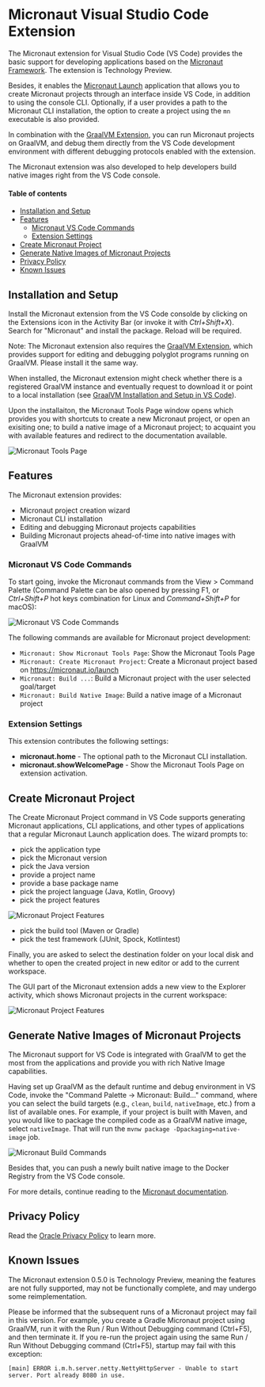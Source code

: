 # Micronaut Visual Studio Code Extension <!-- omit in toc -->

The Micronaut extension for Visual Studio Code (VS Code) provides the basic support for developing applications based on the [Micronaut Framework](https://micronaut.io/). The extension is Technology Preview.

Besides, it enables the [Micronaut Launch](https://micronaut.io/launch/) application that allows you to create Micronaut projects through an interface inside VS Code, in addition to using the console CLI.
Optionally, if a user provides a path to the Micronaut CLI installation, the option to create a project using the `mn` executable is also provided.

In combination with the [GraalVM Extension](https://marketplace.visualstudio.com/items?itemName=oracle-labs-graalvm.graalvm), you can run Micronaut projects on GraalVM, and debug them directly from the VS Code development environment with different debugging protocols enabled with the extension.

The Micronaut extension was also developed to help developers build native images right from the VS Code console.

#### Table of contents  <!-- omit in toc -->
- [Installation and Setup](#installation-and-setup)
- [Features](#features)
  - [Micronaut VS Code Commands](#micronaut-vs-code-commands)
  - [Extension Settings](#extension-settings)
- [Create Micronaut Project](#create-micronaut-project)
- [Generate Native Images of Micronaut Projects](#generate-native-images-of-micronaut-projects)
- [Privacy Policy](#privacy-policy)
- [Known Issues](#known-issues)

## Installation and Setup

Install the Micronaut extension from the VS Code consolde by clicking on the Extensions icon in the Activity Bar (or invoke it with _Ctrl+Shift+X_). Search for "Micronaut" and install the package. Reload will be required.

Note: The Micronaut extension also requires the [GraalVM Extension](https://marketplace.visualstudio.com/items?itemName=oracle-labs-graalvm.graalvm), which provides support for editing and debugging polyglot programs running on GraalVM. Please install it the same way.

When installed, the Micronaut extension might check whether there is a registered GraalVM instance and eventually request to download it or point to a local installation (see [GraalVM  Installation and Setup in VS Code](../graalvm/README.md#installation-and-setup)).

Upon the installaiton, the Micronaut Tools Page window opens which provides you with shortcuts to create a new Micronaut project, or open an exisiting one; to build a native image of a Micronaut project; to acquaint you with available features and redirect to the documentation available.

![Micronaut Tools Page](images/micronaut_tools_page.png)

## Features

The Micronaut extension provides:
* Micronaut project creation wizard
* Micronaut CLI installation
* Editing and debugging Micronaut projects capabilities
* Building Micronaut projects ahead-of-time into native images with GraalVM

### Micronaut VS Code Commands

To start going, invoke the Micronaut commands from the View > Command Palette (Command Palette can be also opened by pressing F1, or _Ctrl+Shift+P_ hot keys combination for Linux and _Command+Shift+P_ for macOS):

![Micronaut VS Code Commands](images/micronaut-vs-code-commands.png)

The following commands are available for Micronaut project development:

* `Micronaut: Show Micronaut Tools Page`: Show the Micronaut Tools Page
* `Micronaut: Create Micronaut Project`: Create a Micronaut project based on https://micronaut.io/launch
* `Micronaut: Build ...`: Build a Micronaut project with the user selected goal/target
* `Micronaut: Build Native Image`: Build a native image of a Micronaut project

### Extension Settings

This extension contributes the following settings:
* __micronaut.home__ - The optional path to the Micronaut CLI installation.
* __micronaut.showWelcomePage__ - Show the Micronaut Tools Page on extension activation.

## Create Micronaut Project

The Create Micronaut Project command in VS Code supports generating Micronaut applications, CLI applications, and other types of applications that a regular Micronaut Launch application does. The wizard prompts to:

  * pick the application type
  * pick the Micronaut version
  * pick the Java version
  * provide a project name
  * provide a base package name
  * pick the project language (Java, Kotlin, Groovy)
  * pick the project features

  ![Micronaut Project Features](images/micronaut-project-features_view.png)

  * pick the build tool (Maven or Gradle)
  * pick the test framework (JUnit, Spock, Kotlintest)

Finally, you are asked to select the destination folder on your local disk and whether to open the created project in new editor or add to the current workspace.

The GUI part of the Micronaut extension adds a new view to the Explorer activity, which shows Micronaut projects in the current workspace:

![Micronaut Project Features](images/micronaut-project-features_view.png)

## Generate Native Images of Micronaut Projects

The Micronaut support for VS Code is integrated with GraalVM to get the most from the applications and provide you with rich Native Image capabilities.

Having set up GraalVM as the default runtime and debug environment in VS Code, invoke the "Command Palette -> Micronaut: Build..." command, where you can select the build targets (e.g., `clean`, `build`, `nativeImage`, etc.) from a list of available ones.
For example, if your project is built with Maven, and you would like to package the compiled code as a GraalVM native image, select `nativeImage`.
That will run the `mvnw package -Dpackaging=native-image` job.

![Micronaut Build Commands](images/micronaut-build-commands.png)

Besides that, you can push a newly built native image to the Docker Registry from the VS Code console.

For more details, continue reading to the [Micronaut documentation](https://guides.micronaut.io/micronaut-creating-first-graal-app/guide/index.html#creatingGraalImage).

## Privacy Policy

Read the [Oracle Privacy Policy](https://www.oracle.com/legal/privacy/privacy-policy.html) to learn more.

## Known Issues

The Micronaut extension 0.5.0 is Technology Preview, meaning the features are not fully supported, may not be functionally complete, and may undergo some reimplementation.

Please be informed that the subsequent runs of a Micronaut project may fail in this version.
For example, you create a Gradle Micronaut project using GraalVM, run it with the Run / Run Without Debugging command (Ctrl+F5), and then terminate it. If you re-run the project again using the same Run / Run Without Debugging command (Ctrl+F5), startup may fail with this exception:
```shell
[main] ERROR i.m.h.server.netty.NettyHttpServer - Unable to start server. Port already 8080 in use.
```

